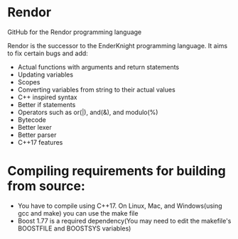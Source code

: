 # Rendor
GitHub for the Rendor programming language

Rendor is the successor to the EnderKnight programming language. It aims to fix certain bugs and add:
* Actual functions with arguments and return statements
* Updating variables
* Scopes
* Converting variables from string to their actual values
* C++ inspired syntax
* Better if statements
* Operators such as or(|), and(&), and modulo(%)
* Bytecode
* Better lexer
* Better parser
* C++17 features
# Compiling requirements for building from source:
* You have to compile using C++17. On Linux, Mac, and Windows(using gcc and make) you can use the make file 
* Boost 1.77 is a required dependency(You may need to edit the makefile's BOOSTFILE and BOOSTSYS variables)
